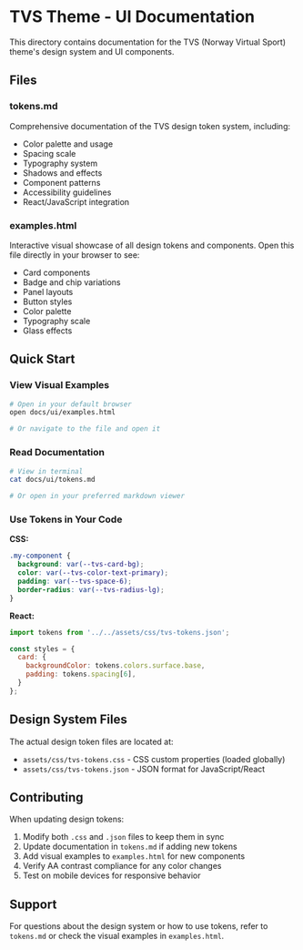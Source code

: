 # TVS Theme - UI Documentation

This directory contains documentation for the TVS (Norway Virtual Sport) theme's design system and UI components.

## Files

### tokens.md
Comprehensive documentation of the TVS design token system, including:
- Color palette and usage
- Spacing scale
- Typography system
- Shadows and effects
- Component patterns
- Accessibility guidelines
- React/JavaScript integration

### examples.html
Interactive visual showcase of all design tokens and components. Open this file directly in your browser to see:
- Card components
- Badge and chip variations
- Panel layouts
- Button styles
- Color palette
- Typography scale
- Glass effects

## Quick Start

### View Visual Examples
```bash
# Open in your default browser
open docs/ui/examples.html

# Or navigate to the file and open it
```

### Read Documentation
```bash
# View in terminal
cat docs/ui/tokens.md

# Or open in your preferred markdown viewer
```

### Use Tokens in Your Code

**CSS:**
```css
.my-component {
  background: var(--tvs-card-bg);
  color: var(--tvs-color-text-primary);
  padding: var(--tvs-space-6);
  border-radius: var(--tvs-radius-lg);
}
```

**React:**
```javascript
import tokens from '../../assets/css/tvs-tokens.json';

const styles = {
  card: {
    backgroundColor: tokens.colors.surface.base,
    padding: tokens.spacing[6],
  }
};
```

## Design System Files

The actual design token files are located at:
- `assets/css/tvs-tokens.css` - CSS custom properties (loaded globally)
- `assets/css/tvs-tokens.json` - JSON format for JavaScript/React

## Contributing

When updating design tokens:
1. Modify both `.css` and `.json` files to keep them in sync
2. Update documentation in `tokens.md` if adding new tokens
3. Add visual examples to `examples.html` for new components
4. Verify AA contrast compliance for any color changes
5. Test on mobile devices for responsive behavior

## Support

For questions about the design system or how to use tokens, refer to `tokens.md` or check the visual examples in `examples.html`.
